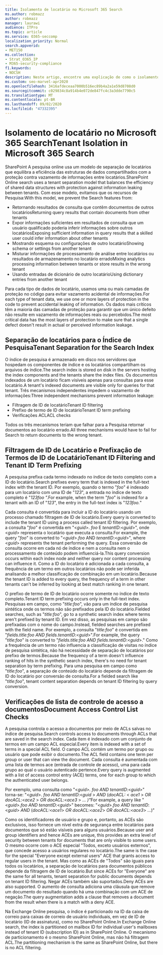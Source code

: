 ```yaml
---
title: Isolamento de locatário no Microsoft 365 Search
ms.author: robmazz
author: robmazz
manager: laurawi
audience: ITPro
ms.topic: article
ms.service: O365-seccomp
localization_priority: Normal
search.appverid:
- MET150
ms.collection:
- Strat_O365_IP
- M365-security-compliance
f1.keywords:
- NOCSH
description: Neste artigo, encontre uma explicação de como o isolamento de locatário funciona para separar dados de locatários Microsoft 365 Pesquisa.
ms.custom: seo-marvel-apr2020
ms.openlocfilehash: 3416afdeceaa7000b516ec89b4a2a1e59d8708d0
ms.sourcegitcommit: c029834c8a914b4e072de847fc4c3a3dde7790c5
ms.translationtype: MT
ms.contentlocale: pt-BR
ms.lasthandoff: 09/02/2020
ms.locfileid: "47332395"
---
```

# <a name="tenant-isolation-in-microsoft-365-search"></a><span data-ttu-id="75dd6-103">Isolamento de locatário no Microsoft 365 Search</span><span class="sxs-lookup"><span data-stu-id="75dd6-103">Tenant Isolation in Microsoft 365 Search</span></span>

<span data-ttu-id="75dd6-104">SharePoint A pesquisa online usa um modelo de separação de locatários que equilibra a eficiência das estruturas de dados compartilhados com a proteção contra vazamento de informações entre locatários.</span><span class="sxs-lookup"><span data-stu-id="75dd6-104">SharePoint Online search uses a tenant separation model that balances the efficiency of shared data structures with protection against information leaking between tenants.</span></span> <span data-ttu-id="75dd6-105">Com esse modelo, evitamos que os recursos de Pesquisa:</span><span class="sxs-lookup"><span data-stu-id="75dd6-105">With this model, we prevent the Search features from:</span></span>

- <span data-ttu-id="75dd6-106">Retornando resultados de consulta que contêm documentos de outros locatários</span><span class="sxs-lookup"><span data-stu-id="75dd6-106">Returning query results that contain documents from other tenants</span></span>
- <span data-ttu-id="75dd6-107">Expor informações suficientes em resultados de consulta que um usuário qualificado poderia inferir informações sobre outros locatários</span><span class="sxs-lookup"><span data-stu-id="75dd6-107">Exposing sufficient information in query results that a skilled user could infer information about other tenants</span></span>
- <span data-ttu-id="75dd6-108">Mostrando esquema ou configurações de outro locatário</span><span class="sxs-lookup"><span data-stu-id="75dd6-108">Showing schema or settings from another tenant</span></span>
- <span data-ttu-id="75dd6-109">Misturar informações de processamento de análise entre locatários ou resultados de armazenamento no locatário errado</span><span class="sxs-lookup"><span data-stu-id="75dd6-109">Mixing analytics processing information between tenants or store results in the wrong tenant</span></span>
- <span data-ttu-id="75dd6-110">Usando entradas de dicionário de outro locatário</span><span class="sxs-lookup"><span data-stu-id="75dd6-110">Using dictionary entries from another tenant</span></span>

<span data-ttu-id="75dd6-111">Para cada tipo de dados de locatário, usamos uma ou mais camadas de proteção no código para evitar vazamento acidental de informações.</span><span class="sxs-lookup"><span data-stu-id="75dd6-111">For each type of tenant data, we use one or more layers of protection in the code to prevent accidental leaking of information.</span></span> <span data-ttu-id="75dd6-112">Os dados mais críticos têm a maioria das camadas de proteção para garantir que um único defeito não resulte em vazamento de informações reais ou percebidos.</span><span class="sxs-lookup"><span data-stu-id="75dd6-112">The most critical data has the most layers of protection to make sure that a single defect doesn't result in actual or perceived information leakage.</span></span>

## <a name="tenant-separation-for-the-search-index"></a><span data-ttu-id="75dd6-113">Separação de locatários para o Índice de Pesquisa</span><span class="sxs-lookup"><span data-stu-id="75dd6-113">Tenant Separation for the Search Index</span></span>

<span data-ttu-id="75dd6-114">O índice de pesquisa é armazenado em disco nos servidores que hospedam os componentes de índice e os locatários compartilham os arquivos de índice.</span><span class="sxs-lookup"><span data-stu-id="75dd6-114">The search index is stored on disk in the servers hosting the index components and the tenants share the index files.</span></span> <span data-ttu-id="75dd6-115">Os documentos indexados de um locatário ficam visíveis apenas para consultas para esse locatário.</span><span class="sxs-lookup"><span data-stu-id="75dd6-115">A tenant's indexed documents are visible only for queries for that tenant.</span></span> <span data-ttu-id="75dd6-116">Três mecanismos independentes impedem o vazamento de informações:</span><span class="sxs-lookup"><span data-stu-id="75dd6-116">Three independent mechanisms prevent information leakage:</span></span>

- <span data-ttu-id="75dd6-117">Filtragem de ID de locatário</span><span class="sxs-lookup"><span data-stu-id="75dd6-117">Tenant ID filtering</span></span>
- <span data-ttu-id="75dd6-118">Prefixo de termo de ID de locatário</span><span class="sxs-lookup"><span data-stu-id="75dd6-118">Tenant ID term prefixing</span></span>
- <span data-ttu-id="75dd6-119">Verificações ACL</span><span class="sxs-lookup"><span data-stu-id="75dd6-119">ACL checks</span></span>

<span data-ttu-id="75dd6-120">Todos os três mecanismos teriam que falhar para a Pesquisa retornar documentos ao locatário errado.</span><span class="sxs-lookup"><span data-stu-id="75dd6-120">All three mechanisms would have to fail for Search to return documents to the wrong tenant.</span></span>

## <a name="tenant-id-filtering-and-tenant-id-term-prefixing"></a><span data-ttu-id="75dd6-121">Filtragem de ID de Locatário e Prefixação de Termos de ID de Locatário</span><span class="sxs-lookup"><span data-stu-id="75dd6-121">Tenant ID Filtering and Tenant ID Term Prefixing</span></span>

<span data-ttu-id="75dd6-122">A pesquisa prefixa cada termo indexado no índice de texto completo com a ID do locatário.</span><span class="sxs-lookup"><span data-stu-id="75dd6-122">Search prefixes every term that is indexed in the full-text index with the tenant ID.</span></span> <span data-ttu-id="75dd6-123">Por exemplo, quando o termo "*foo*" é indexado para um locatário com uma ID de "*123*", a entrada no índice de texto completo é "*123foo ".*</span><span class="sxs-lookup"><span data-stu-id="75dd6-123">For example, when the term "*foo*" is indexed for a tenant with an ID of "*123*", the entry in the full-text index is "*123foo.*"</span></span>

<span data-ttu-id="75dd6-124">Cada consulta é convertida para incluir a ID do locatário usando um processo chamado filtragem de ID de locatário.</span><span class="sxs-lookup"><span data-stu-id="75dd6-124">Every query is converted to include the tenant ID using a process called tenant ID filtering.</span></span> <span data-ttu-id="75dd6-125">Por exemplo, a consulta "*foo*" é convertida em "<*guid*>. *foo* E *tenantID*:<*guid*>", onde <*guid*> representa o locatário que executa a consulta.</span><span class="sxs-lookup"><span data-stu-id="75dd6-125">For example, the query "*foo*" is converted to "<*guid*>.*foo* AND *tenantID*:<*guid*>", where <*guid*> represents the tenant performing the query.</span></span> <span data-ttu-id="75dd6-126">Essa conversão de consulta ocorre em cada nó de índice e nem a consulta nem o processamento de conteúdo podem influenciá-la.</span><span class="sxs-lookup"><span data-stu-id="75dd6-126">This query conversion occurs within each index node and neither query nor content processing can influence it.</span></span> <span data-ttu-id="75dd6-127">Como a ID do locatário é adicionada a cada consulta, a frequência de um termo em outros locatários não pode ser inferida analisando a melhor classificação de combinação em um locatário.</span><span class="sxs-lookup"><span data-stu-id="75dd6-127">Because the tenant ID is added to every query, the frequency of a term in other tenants can't be inferred by looking at best match ranking in one tenant.</span></span>

<span data-ttu-id="75dd6-128">O prefixo de termo de ID de locatário ocorre somente no índice de texto completo.</span><span class="sxs-lookup"><span data-stu-id="75dd6-128">Tenant ID term prefixing occurs only in the full-text index.</span></span> <span data-ttu-id="75dd6-129">Pesquisas em campo, como "*title:foo*", vão para um índice de pesquisa sintética onde os termos não são prefixados pela ID do locatário.</span><span class="sxs-lookup"><span data-stu-id="75dd6-129">Fielded searches, such as "*title:foo*", go to a synthetic search index where terms aren't prefixed by tenant ID.</span></span> <span data-ttu-id="75dd6-130">Em vez disso, as pesquisas em campo são prefixadas com o nome do campo.</span><span class="sxs-lookup"><span data-stu-id="75dd6-130">Instead, fielded searches are prefixed with the field name.</span></span> <span data-ttu-id="75dd6-131">Por exemplo, a consulta "*title:foo*" é convertida em "*fields.title:foo AND fields.tenantID*:<*guid*>".</span><span class="sxs-lookup"><span data-stu-id="75dd6-131">For example, the query "*title:foo*" is converted to "*fields.title:foo AND fields.tenantID*:<*guid*>."</span></span> <span data-ttu-id="75dd6-132">Como a frequência de um termo não influencia a classificação de visitas no índice de pesquisa sintética, não há necessidade de separação de locatários por prefixo de termos.</span><span class="sxs-lookup"><span data-stu-id="75dd6-132">Because the frequency of a term doesn't influence ranking of hits in the synthetic search index, there's no need for tenant separation by term prefixing.</span></span> <span data-ttu-id="75dd6-133">Para uma pesquisa em campo como "*title:foo*", a separação de conteúdo do locatário depende da filtragem de ID do locatário por conversão de consulta.</span><span class="sxs-lookup"><span data-stu-id="75dd6-133">For a fielded search like "*title:foo*", tenant content separation depends on tenant ID filtering by query conversion.</span></span>

## <a name="document-access-control-list-checks"></a><span data-ttu-id="75dd6-134">Verificações de lista de controle de acesso a documentos</span><span class="sxs-lookup"><span data-stu-id="75dd6-134">Document Access Control List Checks</span></span>

<span data-ttu-id="75dd6-135">A pesquisa controla o acesso a documentos por meio de ACLs salvas no índice de pesquisa.</span><span class="sxs-lookup"><span data-stu-id="75dd6-135">Search controls access to documents through ACLs that are saved in the search index.</span></span> <span data-ttu-id="75dd6-136">Cada item é indexado com um conjunto de termos em um campo ACL especial.</span><span class="sxs-lookup"><span data-stu-id="75dd6-136">Every item is indexed with a set of terms in a special ACL field.</span></span> <span data-ttu-id="75dd6-137">O campo ACL contém um termo por grupo ou usuário que pode exibir o documento.</span><span class="sxs-lookup"><span data-stu-id="75dd6-137">The ACL field contains one term per group or user that can view the document.</span></span> <span data-ttu-id="75dd6-138">Cada consulta é aumentada com uma lista de termos ace (entrada de controle de acesso), uma para cada grupo ao qual o usuário autenticado pertence.</span><span class="sxs-lookup"><span data-stu-id="75dd6-138">Every query is augmented with a list of access control entry (ACE) terms, one for each group to which the authenticated user belongs.</span></span>

<span data-ttu-id="75dd6-139">Por exemplo, uma consulta como "<*guid>.* *foo AND tenantID*:<*guid*>" torna-se: "<*guid*>. *foo AND tenantID*:<*guid* >  *AND* (*docACL:* < *ace1* >  *OR docACL*:<*ace2* >  *OR docACL*:<*ace3* >  *... )"*</span><span class="sxs-lookup"><span data-stu-id="75dd6-139">For example, a query like "<*guid*>.*foo AND tenantID*:<*guid*>" becomes: "<*guid*>.*foo AND tenantID*:<*guid*> *AND* (*docACL:*<*ace1*> *OR docACL*:<*ace2*> *OR docACL*:<*ace3*> *...*)"</span></span>

<span data-ttu-id="75dd6-140">Como os identificadores de usuário e grupo e, portanto, as ACEs são exclusivos, isso fornece um nível extra de segurança entre locatários para documentos que só estão visíveis para alguns usuários.</span><span class="sxs-lookup"><span data-stu-id="75dd6-140">Because user and group identifiers and hence ACEs are unique, this provides an extra level of security between tenants for documents that are only visible to some users.</span></span> <span data-ttu-id="75dd6-141">O mesmo ocorre com o ACE especial "Todos, exceto usuários externos", que concede acesso a usuários regulares no locatário.</span><span class="sxs-lookup"><span data-stu-id="75dd6-141">The same is the case for the special "Everyone except external users" ACE that grants access to regular users in the tenant.</span></span> <span data-ttu-id="75dd6-142">Mas como as ACEs de "Todos" são iguais para todos os locatários, a separação de locatários para documentos públicos depende da filtragem de ID de locatário.</span><span class="sxs-lookup"><span data-stu-id="75dd6-142">But since ACEs for "Everyone" are the same for all tenants, tenant separation for public documents depends on tenant ID filtering.</span></span> <span data-ttu-id="75dd6-143">Negar ACEs também são suportados.</span><span class="sxs-lookup"><span data-stu-id="75dd6-143">Deny ACEs are also supported.</span></span> <span data-ttu-id="75dd6-144">O aumento de consulta adiciona uma cláusula que remove um documento do resultado quando há uma combinação com um ACE de negação.</span><span class="sxs-lookup"><span data-stu-id="75dd6-144">The query augmentation adds a clause that removes a document from the result when there is a match with a deny ACE.</span></span>

<span data-ttu-id="75dd6-145">Na Exchange Online pesquisa, o índice é particionado na ID da caixa de correio para caixas de correio de usuário individuais, em vez de ID de locatário (ID de assinatura), como no SharePoint Online.</span><span class="sxs-lookup"><span data-stu-id="75dd6-145">In Exchange Online search, the index is partitioned on mailbox ID for individual user's mailboxes instead of tenant ID (subscription ID) as in SharePoint Online.</span></span> <span data-ttu-id="75dd6-146">O mecanismo de particionamento é o mesmo SharePoint Online, mas não há filtragem ACL.</span><span class="sxs-lookup"><span data-stu-id="75dd6-146">The partitioning mechanism is the same as SharePoint Online, but there is no ACL filtering.</span></span>
